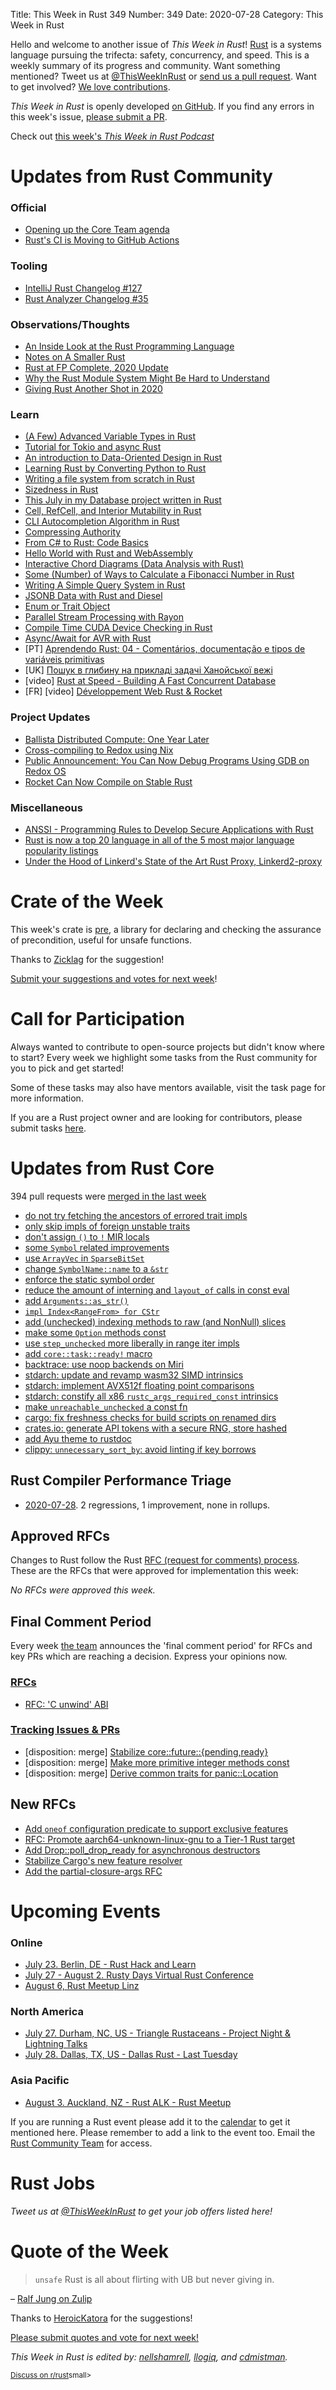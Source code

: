 Title: This Week in Rust 349
Number: 349
Date: 2020-07-28
Category: This Week in Rust

Hello and welcome to another issue of *This Week in Rust*!
[Rust](http://rust-lang.org) is a systems language pursuing the trifecta: safety, concurrency, and speed.
This is a weekly summary of its progress and community.
Want something mentioned? Tweet us at [@ThisWeekInRust](https://twitter.com/ThisWeekInRust) or [send us a pull request](https://github.com/cmr/this-week-in-rust).
Want to get involved? [We love contributions](https://github.com/rust-lang/rust/blob/master/CONTRIBUTING.md).

*This Week in Rust* is openly developed [on GitHub](https://github.com/cmr/this-week-in-rust).
If you find any errors in this week's issue, [please submit a PR](https://github.com/cmr/this-week-in-rust/pulls).

Check out [this week's *This Week in Rust Podcast*](https://rustacean-station.org/episode/023-twir-348/)

# Updates from Rust Community

### Official

* [Opening up the Core Team agenda](https://blog.rust-lang.org/inside-rust/2020/07/27/opening-up-the-core-team-agenda.html)
* [Rust's CI is Moving to GitHub Actions](https://blog.rust-lang.org/inside-rust/2020/07/23/rust-ci-is-moving-to-github-actions.html)

### Tooling

* [IntelliJ Rust Changelog #127](https://intellij-rust.github.io/2020/07/27/changelog-127.html)
* [Rust Analyzer Changelog #35](https://rust-analyzer.github.io/thisweek/2020/07/27/changelog-35.html)

### Observations/Thoughts

* [An Inside Look at the Rust Programming Language](https://about.gitlab.com/blog/2020/07/21/rust-programming-language/)
* [Notes on A Smaller Rust](https://without.boats/blog/notes-on-a-smaller-rust/)
* [Rust at FP Complete, 2020 Update](https://www.fpcomplete.com/insights/rust-at-fpco-2020/)
* [Why the Rust Module System Might Be Hard to Understand](https://dev.to/dotxlem/why-the-rust-module-system-might-be-hard-to-understand-2l)
* [Giving Rust Another Shot in 2020](https://sharpend.io/giving-rust-another-shot-in-2020/)

### Learn

* [(A Few) Advanced Variable Types in Rust](https://rust.graystorm.com/2020/07/20/a-few-advanced-variable-types-in-rust/)
* [Tutorial for Tokio and async Rust](https://tokio.rs/tokio/tutorial)
* [An introduction to Data-Oriented Design in Rust](http://jamesmcm.github.io/blog/2020/07/25/intro-dod/#en)
* [Learning Rust by Converting Python to Rust](https://towardsdatascience.com/learning-rust-by-converting-python-to-rust-259e735591c6)
* [Writing a file system from scratch in Rust](https://blog.carlosgaldino.com/writing-a-file-system-from-scratch-in-rust.html)
* [Sizedness in Rust](https://github.com/pretzelhammer/rust-blog/blob/master/posts/sizedness-in-rust.md)
* [This July in my Database project written in Rust](https://alex-dukhno.github.io/2020-07-26-This-July-in-my-Database-project-written-in-rust/)
* [Cell, RefCell, and Interior Mutability in Rust](https://badboi.dev/rust/2020/07/17/cell-refcell.html)
* [CLI Autocompletion Algorithm in Rust](https://dev.to/yujiri8/cli-autocompletion-algorithm-in-rust-47jl)
* [Compressing Authority](https://dev.to/johndriscoll/compressing-authority-1kph)
* [From C# to Rust: Code Basics](https://dev.to/sebnilsson/from-c-to-rust-code-basics-40cj)
* [Hello World with Rust and WebAssembly](https://blog.nodraak.fr/2020/07/rust-wasm-2-hello-world/)
* [Interactive Chord Diagrams (Data Analysis with Rust)](https://shahinrostami.com/posts/programming/rust-notebooks/chord-diagrams/)
* [Some (Number) of Ways to Calculate a Fibonacci Number in Rust](https://dev.to/jculverhouse/some-number-of-ways-to-calculate-a-fibonacci-number-in-rust-d78)
* [Writing A Simple Query System in Rust](https://pnevyk.github.io/posts/query-system-in-rust/)
* [JSONB Data with Rust and Diesel](https://vasilakisfil.social/blog/2020/05/09/rust-diesel-jsonb/)
* [Enum or Trait Object](https://www.possiblerust.com/guide/enum-or-trait-object)
* [Parallel Stream Processing with Rayon](https://morestina.net/blog/1432/parallel-stream-processing-with-rayon)
* [Compile Time CUDA Device Checking in Rust](https://m-decoster.github.io/2020/07/24/compile-time-cuda/)
* [Async/Await for AVR with Rust](https://lights0123.com/blog/2020/07/25/async-await-for-avr-with-rust/)
* [PT] [Aprendendo Rust: 04 - Comentários, documentação e tipos de variáveis primitivas](https://dev.to/pehdepano/aprendendo-rust-04-comentarios-documentacao-e-tipos-de-variaveis-primitivas-1jb6)
* [UK] [Пошук в глибину на прикладі задачі Ханойської вежі](https://dev.to/yaroslavpodorvanov/-3n3b)
* [video] [Rust at Speed - Building A Fast Concurrent Database](https://youtu.be/s19G6n0UjsM)
* [FR] [video] [Développement Web Rust & Rocket](https://www.youtube.com/playlist?list=PLMWEEzYqZ0ekOG6_G4q_GXPpVHWrIH--x)

### Project Updates

* [Ballista Distributed Compute: One Year Later](https://andygrove.io/2020/07/ballista-one-year-on/)
* [Cross-compiling to Redox using Nix](https://www.redox-os.org/news/redox-plus-nix-0/)
* [Public Announcement: You Can Now Debug Programs Using GDB on Redox OS](https://www.redox-os.org/news/public-announcement-gdb/)
* [Rocket Can Now Compile on Stable Rust](https://www.reddit.com/r/rust/comments/hviz2q/rocket_can_now_compile_on_stable_rust/)

### Miscellaneous

* [ANSSI - Programming Rules to Develop Secure Applications with Rust](https://www.ssi.gouv.fr/uploads/2020/06/anssi-guide-programming_rules_to_develop_secure_applications_with_rust-v1.0.pdf)
* [Rust is now a top 20 language in all of the 5 most major language popularity listings](https://www.reddit.com/r/rust/comments/hz7dfp/rust_is_now_a_top_20_language_in_all_of_the_5/)
* [Under the Hood of Linkerd's State of the Art Rust Proxy, Linkerd2-proxy](https://linkerd.io/2020/07/23/under-the-hood-of-linkerds-state-of-the-art-rust-proxy-linkerd2-proxy/)

# Crate of the Week

This week's crate is [pre](https://github.com/aticu/pre), a library for declaring and checking the assurance of precondition, useful for unsafe functions.

Thanks to [Zicklag](https://users.rust-lang.org/t/crate-of-the-week/2704/792) for the suggestion!

[Submit your suggestions and votes for next week][submit_crate]!

[submit_crate]: https://users.rust-lang.org/t/crate-of-the-week/2704

# Call for Participation

Always wanted to contribute to open-source projects but didn't know where to start?
Every week we highlight some tasks from the Rust community for you to pick and get started!

Some of these tasks may also have mentors available, visit the task page for more information.


If you are a Rust project owner and are looking for contributors, please submit tasks [here][guidelines].

[guidelines]: https://users.rust-lang.org/t/twir-call-for-participation/4821

# Updates from Rust Core

394 pull requests were [merged in the last week][merged]

[merged]: https://github.com/search?q=is%3Apr+org%3Arust-lang+is%3Amerged+merged%3A2020-07-13..2020-07-20

* [do not try fetching the ancestors of errored trait impls](https://github.com/rust-lang/rust/pull/74516)
* [only skip impls of foreign unstable traits](https://github.com/rust-lang/rust/pull/74534)
* [don't assign `()` to `!` MIR locals](https://github.com/rust-lang/rust/pull/74411)
* [some `Symbol` related improvements](https://github.com/rust-lang/rust/pull/74357)
* [use `ArrayVec` in `SparseBitSet`](https://github.com/rust-lang/rust/pull/74310)
* [change `SymbolName::name` to a `&str`](https://github.com/rust-lang/rust/pull/74214)
* [enforce the static symbol order](https://github.com/rust-lang/rust/pull/74203)
* [reduce the amount of interning and `layout_of` calls in const eval](https://github.com/rust-lang/rust/pull/74202)
* [add `Arguments::as_str()`](https://github.com/rust-lang/rust/pull/74056)
* [`impl Index<RangeFrom> for CStr`](https://github.com/rust-lang/rust/pull/74021)
* [add (unchecked) indexing methods to raw (and NonNull) slices](https://github.com/rust-lang/rust/pull/73986)
* [make some `Option` methods const](https://github.com/rust-lang/rust/pull/73930)
* [use `step_unchecked` more liberally in range iter impls](https://github.com/rust-lang/rust/pull/73490)
* [add `core::task::ready!` macro](https://github.com/rust-lang/rust/pull/70817)
* [backtrace: use noop backends on Miri](https://github.com/rust-lang/backtrace-rs/pull/360)
* [stdarch: update and revamp wasm32 SIMD intrinsics](https://github.com/rust-lang/stdarch/pull/874)
* [stdarch: implement AVX512f floating point comparisons](https://github.com/rust-lang/stdarch/pull/869)
* [stdarch: constify all x86 `rustc_args_required_const` intrinsics](https://github.com/rust-lang/stdarch/pull/876)
* [make `unreachable_unchecked` a const fn](https://github.com/rust-lang/rust/pull/74459)
* [cargo: fix freshness checks for build scripts on renamed dirs](https://github.com/rust-lang/cargo/pull/8497)
* [crates.io: generate API tokens with a secure RNG, store hashed](https://github.com/rust-lang/crates.io/pull/2637)
* [add Ayu theme to rustdoc](https://github.com/rust-lang/rust/pull/71237)
* [clippy: `unnecessary_sort_by`: avoid linting if key borrows](https://github.com/rust-lang/rust-clippy/pull/5756)

## Rust Compiler Performance Triage

* [2020-07-28](https://github.com/rust-lang/rustc-perf/blob/master/triage/2020-07-28.md).
  2 regressions, 1 improvement, none in rollups.

## Approved RFCs

Changes to Rust follow the Rust [RFC (request for comments) process](https://github.com/rust-lang/rfcs#rust-rfcs). These
are the RFCs that were approved for implementation this week:

*No RFCs were approved this week.*

## Final Comment Period

Every week [the team](https://www.rust-lang.org/team.html) announces the
'final comment period' for RFCs and key PRs which are reaching a
decision. Express your opinions now.

### [RFCs](https://github.com/rust-lang/rfcs/labels/final-comment-period)

* [RFC: 'C unwind' ABI](https://github.com/rust-lang/rfcs/pull/2945)

### [Tracking Issues & PRs](https://github.com/rust-lang/rust/labels/final-comment-period)

* [disposition: merge] [Stabilize core::future::{pending,ready}](https://github.com/rust-lang/rust/pull/74328)
* [disposition: merge] [Make more primitive integer methods const](https://github.com/rust-lang/rust/pull/73858)
* [disposition: merge] [Derive common traits for panic::Location](https://github.com/rust-lang/rust/pull/73583)

## New RFCs

* [Add `oneof` configuration predicate to support exclusive features](https://github.com/rust-lang/rfcs/pull/2962)
* [RFC: Promote aarch64-unknown-linux-gnu to a Tier-1 Rust target](https://github.com/rust-lang/rfcs/pull/2959)
* [Add Drop::poll_drop_ready for asynchronous destructors](https://github.com/rust-lang/rfcs/pull/2958)
* [Stabilize Cargo's new feature resolver](https://github.com/rust-lang/rfcs/pull/2957)
* [Add the partial-closure-args RFC](https://github.com/rust-lang/rfcs/pull/2956)

# Upcoming Events

### Online
* [July 23. Berlin, DE - Rust Hack and Learn](https://www.meetup.com/opentechschool-berlin/events/txcprrybckbfc/)
* [July 27 - August 2. Rusty Days Virtual Rust Conference](https://rusty-days.org/)
* [August 6, Rust Meetup Linz](https://www.meetup.com/de-DE/Rust-Linz/events/271857182/)

### North America
* [July 27. Durham, NC, US - Triangle Rustaceans - Project Night & Lightning Talks](https://www.meetup.com/triangle-rustaceans/events/mfglwpybckbkc/)
* [July 28. Dallas, TX, US - Dallas Rust - Last Tuesday](https://www.meetup.com/Dallas-Rust/events/nppvrrybckblc/)

### Asia Pacific
* [August 3. Auckland, NZ - Rust ALK - Rust Meetup](https://www.meetup.com/rust-akl/events/266876693/)

If you are running a Rust event please add it to the [calendar] to get
it mentioned here. Please remember to add a link to the event too.
Email the [Rust Community Team][community] for access.

[calendar]: https://www.google.com/calendar/embed?src=apd9vmbc22egenmtu5l6c5jbfc%40group.calendar.google.com
[community]: mailto:community-team@rust-lang.org

# Rust Jobs

*Tweet us at [@ThisWeekInRust](https://twitter.com/ThisWeekInRust) to get your job offers listed here!*

# Quote of the Week

> `unsafe` Rust is all about flirting with UB but never giving in.

– [Ralf Jung on Zulip](https://rust-lang.zulipchat.com/#narrow/stream/136281-t-lang.2Fwg-unsafe-code-guidelines/topic/Language.20UB.20vs.20library.20UB/near/204212193)

Thanks to [HeroicKatora](https://users.rust-lang.org/t/twir-quote-of-the-week/328/913) for the suggestions!

[Please submit quotes and vote for next week!](https://users.rust-lang.org/t/twir-quote-of-the-week/328)

*This Week in Rust is edited by: [nellshamrell](https://github.com/nellshamrell), [llogiq](https://github.com/llogiq), and [cdmistman](https://github.com/cdmistman).*

<small>[Discuss on r/rust](https://www.reddit.com/r/rust/comments/hvjf4i/this_week_in_rust_348/)small>

